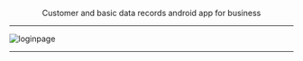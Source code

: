 <p align="center">Customer and basic data records android app for business</p><hr>

 <p style="text-align:center"> 
  
  ![loginpage](https://github.com/tayfunkilinc/localdaterecord/assets/153390338/61597e9a-9be9-494a-be95-92cfbbb4c4d1) 
  
</p><hr>



